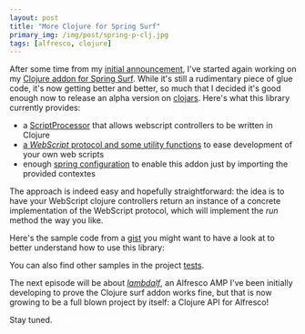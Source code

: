 ```yaml
---
layout: post
title: "More Clojure for Spring Surf"
primary_img: /img/post/spring-p-clj.jpg
tags: [alfresco, clojure]
---
```


After some time from my <a href="http://www.skuro.tk/2010/05/23/spring-surf-meets-clojure">initial announcement</a>, I've started again working on my <a href="https://github.com/skuro/spring-webscripts-addon-clojure">Clojure addon for Spring Surf</a>. While it's still a rudimentary piece of glue code, it's now getting better and better, so much that I decided it's good enough now to release an alpha version on <a href="http://clojars.org/it.sk.spring.surf.clojure/spring-webscripts-addon-clojure">clojars</a>. Here's what this library currently provides:
<ul>
	<li>a <a href="https://github.com/skuro/spring-webscripts-addon-clojure/blob/master/src/main/java/org/springframework/extensions/webscripts/processor/ClojureScriptProcessor.java">ScriptProcessor</a> that allows webscript controllers to be written in Clojure</li>
	<li><a href="https://github.com/skuro/spring-webscripts-addon-clojure/blob/master/src/main/clojure/spring/surf/webscript.clj">a <em>WebScript</em> protocol and some utility functions</a> to ease development of your own web scripts</li>
	<li>enough <a href="https://github.com/skuro/spring-webscripts-addon-clojure/tree/master/src/main/resources/org/springframework/extensions/clj/webscripts">spring configuration</a> to enable this addon just by importing the provided contextes</li>
</ul>
The approach is indeed easy and hopefully straightforward: the idea is to have your WebScript clojure controllers return an instance of a concrete implementation of the WebScript protocol, which will implement the <em>run</em> method the way you like.

Here's the sample code from a <a href="https://gist.github.com/965008">gist</a> you might want to have a look at to better understand how to use this library:

<script src="https://gist.github.com/965008.js?file=sample.get.clj"></script>

You can also find other samples in the project <a href="https://github.com/skuro/spring-webscripts-addon-clojure/tree/master/src/test/resources/webscripts/test">tests</a>.

The next episode will be about <a href="https://github.com/skuro/lambdalf"><em>lambdalf</em></a>, an Alfresco AMP I've been initially developing to prove the Clojure surf addon works fine, but that is now growing to be a full blown project by itself: a Clojure API for Alfresco!

Stay tuned. <span style="color: #ffffff;">UVBRKNJTRFH7</span>
